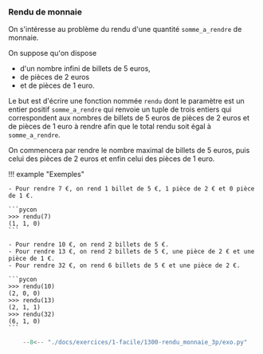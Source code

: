

### Rendu de monnaie 


On s'intéresse au problème du rendu d'une quantité `somme_a_rendre` de monnaie.

On suppose qu'on dispose

- d'un nombre infini de billets de 5 euros,
- de pièces de 2 euros
- et de pièces de 1 euro.

Le but est d'écrire une fonction nommée `rendu` dont le paramètre est un entier positif `somme_a_rendre` qui renvoie un tuple de trois entiers qui correspondent aux nombres de billets de 5 euros de pièces de 2 euros et de pièces de 1 euro à rendre afin que le total rendu soit égal à `somme_a_rendre`.

On commencera par rendre le nombre maximal de billets de 5 euros, puis celui des pièces de 2 euros et enfin celui des pièces de 1 euro.


!!! example "Exemples"
    
    - Pour rendre 7 €, on rend 1 billet de 5 €, 1 pièce de 2 € et 0 pièce de 1 €.

    ```pycon
    >>> rendu(7)
    (1, 1, 0)
    ```

    - Pour rendre 10 €, on rend 2 billets de 5 €.
    - Pour rendre 13 €, on rend 2 billets de 5 €, une pièce de 2 € et une pièce de 1 €.
    - Pour rendre 32 €, on rend 6 billets de 5 € et une pièce de 2 €.
    
    ```pycon
    >>> rendu(10)
    (2, 0, 0)
    >>> rendu(13)
    (2, 1, 1)
    >>> rendu(32)
    (6, 1, 0)
    ```


```python
    --8<-- "./docs/exercices/1-facile/1300-rendu_monnaie_3p/exo.py"
```

